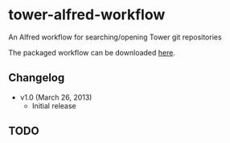 tower-alfred-workflow
=====================

An Alfred workflow for searching/opening Tower git repositories

The packaged workflow can be downloaded [here](https://github.com/cjlucas/tower-alfred-workflow/raw/master/tower-alfred-workflow.alfredworkflow).

Changelog
---------

- v1.0 (March 26, 2013)
  - Initial release

TODO
----

